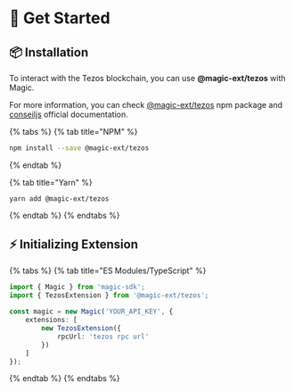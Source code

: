 # 🚀 Get Started

## 📦 Installation

To interact with the Tezos blockchain, you can use **@magic-ext/tezos** with Magic.

For more information, you can check [@magic-ext/tezos](https://www.npmjs.com/package/@magic-ext/tezos) npm package and [conseiljs](https://cryptonomic.github.io/ConseilJS/#/) official documentation.

{% tabs %}
{% tab title="NPM" %}
```bash
npm install --save @magic-ext/tezos
```
{% endtab %}

{% tab title="Yarn" %}
```
yarn add @magic-ext/tezos
```
{% endtab %}
{% endtabs %}

## ⚡️ Initializing Extension

{% tabs %}
{% tab title="ES Modules/TypeScript" %}
```typescript
import { Magic } from 'magic-sdk';
import { TezosExtension } from '@magic-ext/tezos';
 
const magic = new Magic('YOUR_API_KEY', {
    extensions: [
        new TezosExtension({
            rpcUrl: 'tezos rpc url'
        })
    ]
});
```
{% endtab %}
{% endtabs %}

